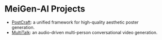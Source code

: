 
# MeiGen-AI Projects 

- [PostCraft](https://github.com/MeiGen-AI/PosterCraft): a unified framework for high-quality aesthetic poster generation.
- [MultiTalk](https://github.com/MeiGen-AI/MultiTalk): an audio-driven multi-person conversational video generation​​.
